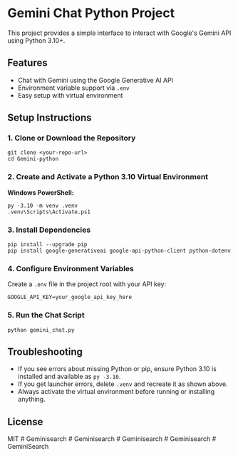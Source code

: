 # Gemini Chat Python Project

This project provides a simple interface to interact with Google's Gemini API using Python 3.10+.

## Features
- Chat with Gemini using the Google Generative AI API
- Environment variable support via `.env`
- Easy setup with virtual environment

## Setup Instructions

### 1. Clone or Download the Repository

```
git clone <your-repo-url>
cd Gemini-python
```

### 2. Create and Activate a Python 3.10 Virtual Environment

**Windows PowerShell:**
```
py -3.10 -m venv .venv
.venv\Scripts\Activate.ps1
```

### 3. Install Dependencies

```
pip install --upgrade pip
pip install google-generativeai google-api-python-client python-dotenv
```

### 4. Configure Environment Variables

Create a `.env` file in the project root with your API key:

```
GOOGLE_API_KEY=your_google_api_key_here
```

### 5. Run the Chat Script

```
python gemini_chat.py
```

## Troubleshooting
- If you see errors about missing Python or pip, ensure Python 3.10 is installed and available as `py -3.10`.
- If you get launcher errors, delete `.venv` and recreate it as shown above.
- Always activate the virtual environment before running or installing anything.

## License
MIT
#   G e m i n i s e a r c h  
 #   G e m i n i s e a r c h  
 #   G e m i n i s e a r c h  
 #   G e m i n i s e a r c h  
 #   G e m i n i S e a r c h  
 